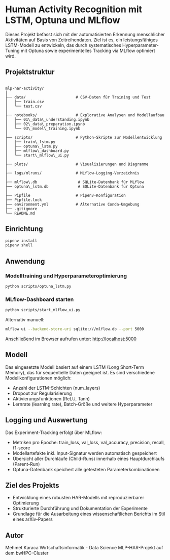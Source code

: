 # Human Activity Recognition mit LSTM, Optuna und MLflow

Dieses Projekt befasst sich mit der automatisierten Erkennung menschlicher Aktivitäten auf Basis von Zeitreihendaten. Ziel ist es, ein leistungsfähiges LSTM-Modell zu entwickeln, das durch systematisches Hyperparameter-Tuning mit Optuna sowie experimentelles Tracking via MLflow optimiert wird.

## Projektstruktur

```

mlp-har-activity/
│
├── data/                      # CSV-Daten für Training und Test
│   ├── train.csv
│   └── test.csv
│
├── notebooks/                 # Explorative Analysen und Modellaufbau
│   ├── 01\_data\_understanding.ipynb
│   ├── 02\_data\_preparation.ipynb
│   └── 03\_model\_training.ipynb
│
├── scripts/                   # Python-Skripte zur Modellentwicklung
│   ├── train\_lstm.py
│   ├── optuna\_lstm.py
│   ├── mlflow\_dashboard.py
│   └── start\_mlflow\_ui.py
│
├── plots/                     # Visualisierungen und Diagramme
│
├── logs/mlruns/               # MLflow-Logging-Verzeichnis
│
├── mlflow\.db                  # SQLite-Datenbank für MLflow
├── optuna\_lstm.db             # SQLite-Datenbank für Optuna
│
├── Pipfile                    # Pipenv-Konfiguration
├── Pipfile.lock
├── environment.yml            # Alternative Conda-Umgebung
├── .gitignore
└── README.md

````

## Einrichtung

```bash
pipenv install
pipenv shell
````

## Anwendung

### Modelltraining und Hyperparameteroptimierung

```bash
python scripts/optuna_lstm.py
```

### MLflow-Dashboard starten

```bash
python scripts/start_mlflow_ui.py
```

Alternativ manuell:

```bash
mlflow ui --backend-store-uri sqlite:///mlflow.db --port 5000
```

Anschließend im Browser aufrufen unter: [http://localhost:5000](http://localhost:5000)

## Modell

Das eingesetzte Modell basiert auf einem LSTM (Long Short-Term Memory), das für sequentielle Daten geeignet ist. Es sind verschiedene Modellkonfigurationen möglich:

* Anzahl der LSTM-Schichten (num\_layers)
* Dropout zur Regularisierung
* Aktivierungsfunktionen (ReLU, Tanh)
* Lernrate (learning rate), Batch-Größe und weitere Hyperparameter

## Logging und Auswertung

Das Experiment-Tracking erfolgt über MLflow:

* Metriken pro Epoche: train\_loss, val\_loss, val\_accuracy, precision, recall, f1-score
* Modellartefakte inkl. Input-Signatur werden automatisch gespeichert
* Übersicht aller Durchläufe (Child-Runs) innerhalb eines Hauptdurchlaufs (Parent-Run)
* Optuna-Datenbank speichert alle getesteten Parameterkombinationen

## Ziel des Projekts

* Entwicklung eines robusten HAR-Modells mit reproduzierbarer Optimierung
* Strukturierte Durchführung und Dokumentation der Experimente
* Grundlage für die Ausarbeitung eines wissenschaftlichen Berichts im Stil eines arXiv-Papers

## Autor

Mehmet Karaca
Wirtschaftsinformatik - Data Science
MLP-HAR-Projekt auf dem bwHPC-Cluster